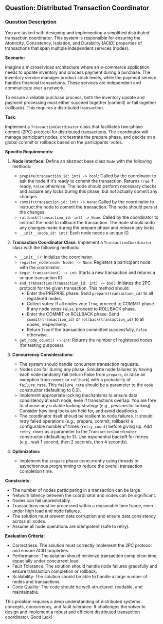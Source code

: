 ## Question: Distributed Transaction Coordinator

### Question Description

You are tasked with designing and implementing a simplified distributed transaction coordinator. This system is responsible for ensuring the Atomicity, Consistency, Isolation, and Durability (ACID) properties of transactions that span multiple independent services (nodes).

**Scenario:**

Imagine a microservices architecture where an e-commerce application needs to update inventory and process payment during a purchase. The inventory service manages product stock levels, while the payment service handles financial transactions. These services are independent and communicate over a network.

To ensure a reliable purchase process, both the inventory update and payment processing must either succeed together (commit) or fail together (rollback). This requires a distributed transaction.

**Task:**

Implement a `TransactionCoordinator` class that facilitates two-phase commit (2PC) protocol for distributed transactions. The coordinator will manage participant nodes, orchestrate the prepare phase, and decide on a global commit or rollback based on the participants' votes.

**Specific Requirements:**

1.  **Node Interface:** Define an abstract base class `Node` with the following methods:
    *   `prepare(transaction_id: int) -> bool`: Called by the coordinator to ask the node if it's ready to commit the transaction. Returns `True` if ready, `False` otherwise. The node should perform necessary checks and acquire any locks during this phase, but *not* actually commit any changes.
    *   `commit(transaction_id: int) -> None`: Called by the coordinator to instruct the node to commit the transaction. The node should persist the changes.
    *   `rollback(transaction_id: int) -> None`: Called by the coordinator to instruct the node to rollback the transaction. The node should undo any changes made during the prepare phase and release any locks.
    *   `__init__(node_id: int)`: Each node needs a unique ID.

2.  **Transaction Coordinator Class:** Implement a `TransactionCoordinator` class with the following methods:
    *   `__init__()`: Initialize the coordinator.
    *   `register_node(node: Node) -> None`: Registers a participant node with the coordinator.
    *   `begin_transaction() -> int`: Starts a new transaction and returns a unique transaction ID.
    *   `end_transaction(transaction_id: int) -> bool`: Initiates the 2PC protocol for the given transaction. This method should:
        *   Enter the PREPARE phase: Send `prepare(transaction_id)` to all registered nodes.
        *   Collect votes: If all nodes vote `True`, proceed to COMMIT phase. If any node votes `False`, proceed to ROLLBACK phase.
        *   Enter the COMMIT or ROLLBACK phase: Send `commit(transaction_id)` or `rollback(transaction_id)` to all nodes, respectively.
        *   Return `True` if the transaction committed successfully, `False` otherwise.
    *   `get_node_count() -> int`: Returns the number of registered nodes (for testing purposes).

3.  **Concurrency Considerations:**
    *   The system should handle concurrent transaction requests.
    *   Nodes can fail during any phase. Simulate node failures by having each node randomly fail (return False from `prepare`, or raise an exception from `commit` or `rollback`) with a probability of `failure_rate`. This `failure_rate` should be a parameter to the `Node` constructor (defaulting to 0.0).
    *   Implement appropriate locking mechanisms to ensure data consistency at each node, even if transactions overlap. You are free to choose any suitable locking strategy (e.g., pessimistic locking).  Consider how long locks are held for, and avoid deadlocks.
    *   The coordinator itself should be resilient to node failures. It should retry failed operations (e.g., prepare, commit, rollback) a configurable number of times (`retry_count`) before giving up. Add `retry_count` as a parameter to the `TransactionCoordinator` constructor (defaulting to 3). Use exponential backoff for retries (e.g., wait 1 second, then 2 seconds, then 4 seconds).

4.  **Optimization:**
    *   Implement the `prepare` phase concurrently using threads or asynchronous programming to reduce the overall transaction completion time.

**Constraints:**

*   The number of nodes participating in a transaction can be large.
*   Network latency between the coordinator and nodes can be significant.
*   Nodes can fail unpredictably.
*   Transactions must be processed within a reasonable time frame, even under high load and node failures.
*   The solution must prevent data corruption and ensure data consistency across all nodes.
*   Assume all node operations are idempotent (safe to retry).

**Evaluation Criteria:**

*   Correctness: The solution must correctly implement the 2PC protocol and ensure ACID properties.
*   Performance: The solution should minimize transaction completion time, especially under concurrent load.
*   Fault Tolerance: The solution should handle node failures gracefully and ensure transaction completion or rollback.
*   Scalability: The solution should be able to handle a large number of nodes and transactions.
*   Code Quality: The code should be well-structured, readable, and maintainable.

This problem requires a deep understanding of distributed systems concepts, concurrency, and fault tolerance. It challenges the solver to design and implement a robust and efficient distributed transaction coordinator. Good luck!
